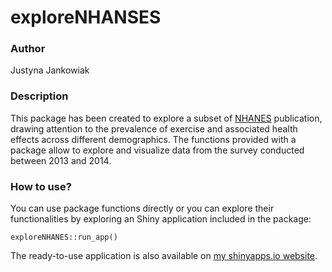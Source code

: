 # **exploreNHANSES**

### **Author**
Justyna Jankowiak

### **Description**
This package has been created to explore a subset of [NHANES](https://www.cdc.gov/nchs/nhanes/index.htm) publication, drawing attention to the prevalence of exercise and associated health effects across different demographics. The functions provided with a package allow to explore and visualize data from the survey conducted between 2013 and 2014.

### **How to use?**
You can use package functions directly or you can explore their functionalities by exploring an Shiny application included in the package:

```{r}
exploreNHANES::run_app()
```

The ready-to-use application is also available on [my shinyapps.io website](https://jjankowiak.shinyapps.io/explorenhanes-app/).

